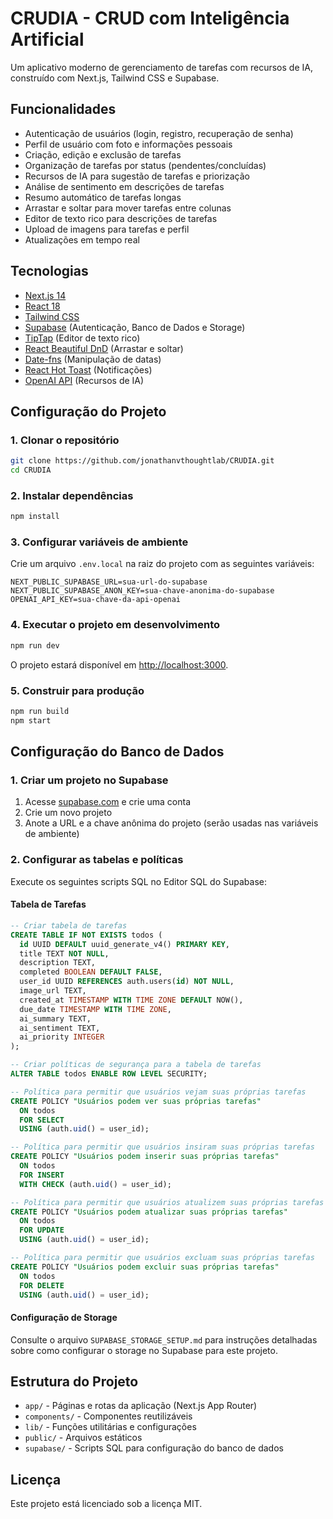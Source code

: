 # CRUDIA - CRUD com Inteligência Artificial

Um aplicativo moderno de gerenciamento de tarefas com recursos de IA, construído com Next.js, Tailwind CSS e Supabase.

## Funcionalidades


- Autenticação de usuários (login, registro, recuperação de senha)
- Perfil de usuário com foto e informações pessoais
- Criação, edição e exclusão de tarefas
- Organização de tarefas por status (pendentes/concluídas)
- Recursos de IA para sugestão de tarefas e priorização
- Análise de sentimento em descrições de tarefas
- Resumo automático de tarefas longas
- Arrastar e soltar para mover tarefas entre colunas
- Editor de texto rico para descrições de tarefas
- Upload de imagens para tarefas e perfil
- Atualizações em tempo real

## Tecnologias

- [Next.js 14](https://nextjs.org/)
- [React 18](https://reactjs.org/)
- [Tailwind CSS](https://tailwindcss.com/)
- [Supabase](https://supabase.io/) (Autenticação, Banco de Dados e Storage)
- [TipTap](https://tiptap.dev/) (Editor de texto rico)
- [React Beautiful DnD](https://github.com/atlassian/react-beautiful-dnd) (Arrastar e soltar)
- [Date-fns](https://date-fns.org/) (Manipulação de datas)
- [React Hot Toast](https://react-hot-toast.com/) (Notificações)
- [OpenAI API](https://openai.com/) (Recursos de IA)

## Configuração do Projeto

### 1. Clonar o repositório

```bash
git clone https://github.com/jonathanvthoughtlab/CRUDIA.git
cd CRUDIA
```

### 2. Instalar dependências

```bash
npm install
```

### 3. Configurar variáveis de ambiente

Crie um arquivo `.env.local` na raiz do projeto com as seguintes variáveis:

```
NEXT_PUBLIC_SUPABASE_URL=sua-url-do-supabase
NEXT_PUBLIC_SUPABASE_ANON_KEY=sua-chave-anonima-do-supabase
OPENAI_API_KEY=sua-chave-da-api-openai
```

### 4. Executar o projeto em desenvolvimento

```bash
npm run dev
```

O projeto estará disponível em [http://localhost:3000](http://localhost:3000).

### 5. Construir para produção

```bash
npm run build
npm start
```

## Configuração do Banco de Dados

### 1. Criar um projeto no Supabase

1. Acesse [supabase.com](https://supabase.com/) e crie uma conta
2. Crie um novo projeto
3. Anote a URL e a chave anônima do projeto (serão usadas nas variáveis de ambiente)

### 2. Configurar as tabelas e políticas

Execute os seguintes scripts SQL no Editor SQL do Supabase:

#### Tabela de Tarefas

```sql
-- Criar tabela de tarefas
CREATE TABLE IF NOT EXISTS todos (
  id UUID DEFAULT uuid_generate_v4() PRIMARY KEY,
  title TEXT NOT NULL,
  description TEXT,
  completed BOOLEAN DEFAULT FALSE,
  user_id UUID REFERENCES auth.users(id) NOT NULL,
  image_url TEXT,
  created_at TIMESTAMP WITH TIME ZONE DEFAULT NOW(),
  due_date TIMESTAMP WITH TIME ZONE,
  ai_summary TEXT,
  ai_sentiment TEXT,
  ai_priority INTEGER
);

-- Criar políticas de segurança para a tabela de tarefas
ALTER TABLE todos ENABLE ROW LEVEL SECURITY;

-- Política para permitir que usuários vejam suas próprias tarefas
CREATE POLICY "Usuários podem ver suas próprias tarefas"
  ON todos
  FOR SELECT
  USING (auth.uid() = user_id);

-- Política para permitir que usuários insiram suas próprias tarefas
CREATE POLICY "Usuários podem inserir suas próprias tarefas"
  ON todos
  FOR INSERT
  WITH CHECK (auth.uid() = user_id);

-- Política para permitir que usuários atualizem suas próprias tarefas
CREATE POLICY "Usuários podem atualizar suas próprias tarefas"
  ON todos
  FOR UPDATE
  USING (auth.uid() = user_id);

-- Política para permitir que usuários excluam suas próprias tarefas
CREATE POLICY "Usuários podem excluir suas próprias tarefas"
  ON todos
  FOR DELETE
  USING (auth.uid() = user_id);
```

#### Configuração de Storage

Consulte o arquivo `SUPABASE_STORAGE_SETUP.md` para instruções detalhadas sobre como configurar o storage no Supabase para este projeto.

## Estrutura do Projeto

- `app/` - Páginas e rotas da aplicação (Next.js App Router)
- `components/` - Componentes reutilizáveis
- `lib/` - Funções utilitárias e configurações
- `public/` - Arquivos estáticos
- `supabase/` - Scripts SQL para configuração do banco de dados

## Licença

Este projeto está licenciado sob a licença MIT. 